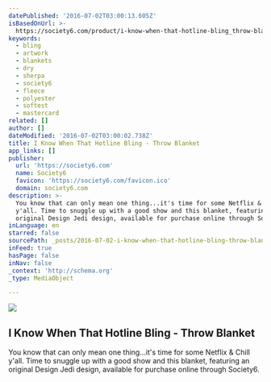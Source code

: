 ```yaml
---
datePublished: '2016-07-02T03:00:13.605Z'
isBasedOnUrl: >-
  https://society6.com/product/i-know-when-that-hotline-bling_throw-blanket#s6-3939284p49a64v437
keywords:
  - bling
  - artwork
  - blankets
  - dry
  - sherpa
  - society6
  - fleece
  - polyester
  - softest
  - mastercard
related: []
author: []
dateModified: '2016-07-02T03:00:02.738Z'
title: I Know When That Hotline Bling - Throw Blanket
app_links: []
publisher:
  url: 'https://society6.com'
  name: Society6
  favicon: 'https://society6.com/favicon.ico'
  domain: society6.com
description: >-
  You know that can only mean one thing...it's time for some Netflix & Chill
  y'all. Time to snuggle up with a good show and this blanket, featuring an
  original Design Jedi design, available for purchase online through Society6.
inLanguage: en
starred: false
sourcePath: _posts/2016-07-02-i-know-when-that-hotline-bling-throw-blanket.md
inFeed: true
hasPage: false
inNav: false
_context: 'http://schema.org'
_type: MediaObject

---
```

<article style=""><img src="https://imgflo.herokuapp.com/graph/vahj1ThiexotieMo/1e79ab314bcc7c9269dd72553a9c6517/noop.jpg?input=https%3A%2F%2F01.img.society6.com%2Fsociety6%2Fimg%2FzvjD1nxuozLmR48tTNU7sp6kIDk%2Fw_550%2Fthrow-blankets%2Fsmall%2Ffull%2F~artwork%2Fs6-0063%2Fa%2F26230501_16067256%2F~~%2Fi-know-when-that-hotline-bling-throw-blankets.jpg" /><h1>I Know When That Hotline Bling - Throw Blanket</h1><p>You know that can only mean one thing...it's time for some Netflix &amp; Chill y'all. Time to snuggle up with a good show and this blanket, featuring an original Design Jedi design, available for purchase online through Society6.</p></article>